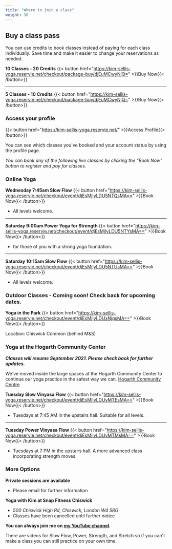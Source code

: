 ```yaml
---
title: "Where to join a class"
weight: 30
---
```


## Buy a class pass ##
You can use credits to book classes instead of paying for each class individually.  Save time and make it easier to change your reservations as needed.

**10 Classes - 20 Credits** {{< button href="https://kim-sellis-yoga.reservie.net/checkout/package-buy/djEuMCwyNjQ=" >}}Buy Now{{< /button>}}

---

**5 Classes - 10 Credits** {{< button href="https://kim-sellis-yoga.reservie.net/checkout/package-buy/djEuMCwyNjQ=" >}}Buy Now{{< /button>}}

### Access your profile 
{{< button href="https://kim-sellis-yoga.reservie.net/" >}}Access Profile{{< /button>}}

You can see which classes you've booked and your account status by using the profile page.



_You can book any of the following live classes by clicking the "Book Now" button to register and pay for classes._

### Online Yoga
    
 **Wednesday 7:45am Slow Flow** {{< button href="https://kim-sellis-yoga.reservie.net/checkout/event/djEsMjIyLDU5NTQsMA==" >}}Book Now{{< /button>}}

 - All levels welcome. 
  
---

**Saturday 9:00am Power Yoga for Strength** {{< button href="https://kim-sellis-yoga.reservie.net/checkout/event/djEsMjIyLDU5NTYsMA==" >}}Book Now{{< /button>}}
  
 - for those of you with a strong yoga foundation. 

---

**Saturday 10:15am Slow Flow**   {{< button href="https://kim-sellis-yoga.reservie.net/checkout/event/djEsMjIyLDU5NTUsMA==" >}}Book Now{{< /button>}}

 - All levels welcome. 

### Outdoor Classes - Coming soon! Check back for upcoming dates.

**Yoga in the Park** {{< button href="https://kim-sellis-yoga.reservie.net/checkout/event/djEsMjIyLDUxNjgsMA==" >}}Book Now{{< /button>}}
 
Location: Chiswick Common (behind M&S)


### Yoga at the Hogarth Community Center
**_Classes will resume September 2021.  Please check back for further updates._**

We've moved inside the large spaces at the Hogarth Community Center to continue our yoga practice in the safest way we can. [Hogarth Community Centre](https://hogarthtrust.org.uk)

**Tuesday Slow Vinyasa Flow** {{< button href="https://kim-sellis-yoga.reservie.net/checkout/event/djEsMjIyLDUyMTEsMA==" >}}Book Now{{< /button>}}

 - Tuesdays at 7:45 AM in the upstairs hall.  Suitable for all levels. 
 
 ---

**Tuesday Power Vinyasa Flow** {{< button href="https://kim-sellis-yoga.reservie.net/checkout/event/djEsMjIyLDUyMTMsMA==" >}}Book Now{{< /button>}}

 - Tuesdays at 7 PM in the upstairs hall.  A more advanced class incorporating strength moves. 


### More Options

**Private sessions are available**
 - Please email for further information

**Yoga with Kim at Snap Fitness Chiswick** 
  - _500 Chiswick High Rd, Chiswick, London W4 5RG_
  - Classes have been cancelled until further notice 
    
**You can always join me on [my YouTube channel](https://www.youtube.com/channel/UCHH2vOSl0Qxpv7Lw9wv45Sg).**

There are videos for Slow Flow, Power, Strength, and Stretch so if you can't make a class you can still practice on your own time. 

